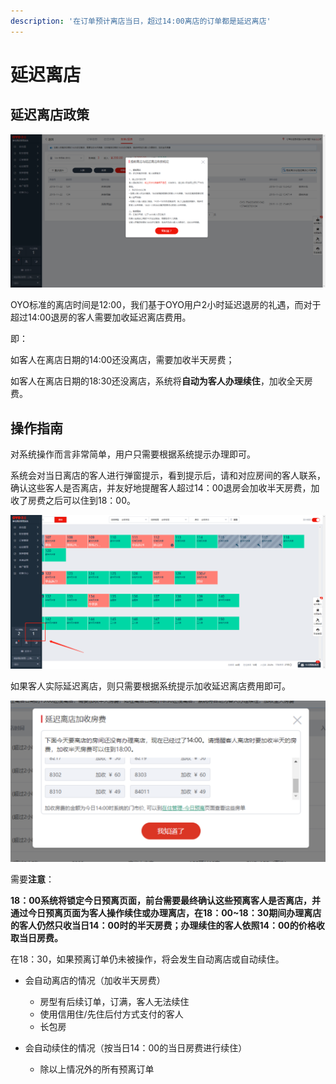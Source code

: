 ```yaml
---
description: '在订单预计离店当日，超过14:00离店的订单都是延迟离店'
---
```


# 延迟离店

## 延迟离店政策

![&#x5728;&#x8D26;&#x5355;&#x9875;&#x70B9;&#x51FB;&#x63D0;&#x524D;&#x79BB;&#x5E97;&#x4E0E;&#x5EF6;&#x8FDF;&#x79BB;&#x5E97;&#x516C;&#x53F8;&#x653F;&#x7B56;&#x53EF;&#x67E5;&#x770B;&#x5EF6;&#x8FDF;&#x79BB;&#x5E97;&#x653F;&#x7B56;](../../.gitbook/assets/image%20%281029%29.png)

OYO标准的离店时间是12:00，我们基于OYO用户2小时延迟退房的礼遇，而对于超过14:00退房的客人需要加收延迟离店费用。

即：

如客人在离店日期的14:00还没离店，需要加收半天房费； 

如客人在离店日期的18:30还没离店，系统将**自动为客人办理续住**，加收全天房费。

## 操作指南

对系统操作而言非常简单，用户只需要根据系统提示办理即可。

系统会对当日离店的客人进行弹窗提示，看到提示后，请和对应房间的客人联系，确认这些客人是否离店，并友好地提醒客人超过14：00退房会加收半天房费，加收了房费之后可以住到18：00。

![&#x53EF;&#x4EE5;&#x70B9;&#x51FB;&#x4ECA;&#x65E5;&#x9884;&#x79BB;&#xFF0C;&#x67E5;&#x770B;&#x4ECD;&#x5728;&#x4F4F;&#x7684;&#x79BB;&#x5E97;&#x5BA2;&#x4EBA;&#x660E;&#x7EC6;](../../.gitbook/assets/image%20%28864%29.png)

如果客人实际延迟离店，则只需要根据系统提示加收延迟离店费用即可。

![&#x5EF6;&#x8FDF;&#x79BB;&#x5E97;&#x52A0;&#x6536;&#x623F;&#x8D39;](../../.gitbook/assets/image%20%28110%29.png)

需要**注意**：

**18：00系统将锁定今日预离页面，前台需要最终确认这些预离客人是否离店，并通过今日预离页面为客人操作续住或办理离店，在18：00~18：30期间办理离店的客人仍然只收当日14：00时的半天房费；办理续住的客人依照14：00的价格收取当日房费。**

在18：30，如果预离订单仍未被操作，将会发生自动离店或自动续住。

* 会自动离店的情况（加收半天房费）
  * 房型有后续订单，订满，客人无法续住
  * 使用信用住/先住后付方式支付的客人
  * 长包房
* 会自动续住的情况（按当日14：00的当日房费进行续住）

  * 除以上情况外的所有预离订单

